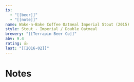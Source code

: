 ```yaml
---
is:
  - "[[beer]]"
  - "[[note]]"
name: Wake-n-Bake Coffee Oatmeal Imperial Stout (2015)
style: Stout - Imperial / Double Oatmeal
brewery: "[[Terrapin Beer Co]]"
abv: 9.4
rating: 👍
last: "[[2016-02]]"
---
```

# Notes

